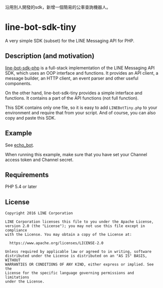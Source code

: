 沿用別人開發的sdk，新增一個簡易的公車查詢機器人。

line-bot-sdk-tiny
==

A very simple SDK (subset) for the LINE Messaging API for PHP.

Description (and motivation)
--

[line-bot-sdk-php](https://github.com/line/line-bot-sdk-php) is a full-stack implementation of the LINE Messaging API SDK, which uses an OOP interface and functions. It provides an API client, a message builder, an HTTP client, an event parser and other useful components.

On the other hand, line-bot-sdk-tiny provides a simple interface and functions. It contains a part of the API functions (not full function).

This SDK contains only one file, so it is easy to add `LINEBotTiny.php` to your environment and require that from your script.
And of course, you can also copy and paste this SDK.

Example
--

See [echo_bot](./echo_bot.php).

When running this example, make sure that you have set your Channel access token and Channel secret.

Requirements
--

PHP 5.4 or later

License
--

```
Copyright 2016 LINE Corporation

LINE Corporation licenses this file to you under the Apache License,
version 2.0 (the "License"); you may not use this file except in compliance
with the License. You may obtain a copy of the License at:

  https://www.apache.org/licenses/LICENSE-2.0

Unless required by applicable law or agreed to in writing, software
distributed under the License is distributed on an "AS IS" BASIS, WITHOUT
WARRANTIES OR CONDITIONS OF ANY KIND, either express or implied. See the
License for the specific language governing permissions and limitations
under the License.
```
